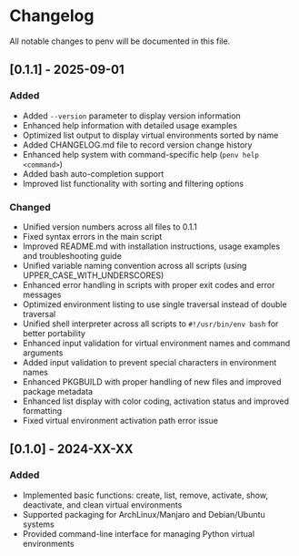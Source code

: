 # Changelog

All notable changes to penv will be documented in this file.

## [0.1.1] - 2025-09-01

### Added
- Added `--version` parameter to display version information
- Enhanced help information with detailed usage examples
- Optimized list output to display virtual environments sorted by name
- Added CHANGELOG.md file to record version change history
- Enhanced help system with command-specific help (`penv help <command>`)
- Added bash auto-completion support
- Improved list functionality with sorting and filtering options

### Changed
- Unified version numbers across all files to 0.1.1
- Fixed syntax errors in the main script
- Improved README.md with installation instructions, usage examples and troubleshooting guide
- Unified variable naming convention across all scripts (using UPPER_CASE_WITH_UNDERSCORES)
- Enhanced error handling in scripts with proper exit codes and error messages
- Optimized environment listing to use single traversal instead of double traversal
- Unified shell interpreter across all scripts to `#!/usr/bin/env bash` for better portability
- Enhanced input validation for virtual environment names and command arguments
- Added input validation to prevent special characters in environment names
- Enhanced PKGBUILD with proper handling of new files and improved package metadata
- Enhanced list display with color coding, activation status and improved formatting
- Fixed virtual environment activation path error issue

## [0.1.0] - 2024-XX-XX

### Added
- Implemented basic functions: create, list, remove, activate, show, deactivate, and clean virtual environments
- Supported packaging for ArchLinux/Manjaro and Debian/Ubuntu systems
- Provided command-line interface for managing Python virtual environments